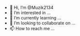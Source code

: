 - 👋 Hi, I’m @Muzik2134
- 👀 I’m interested in ...
- 🌱 I’m currently learning ...
- 💞️ I’m looking to collaborate on ...
- 📫 How to reach me ...

<!---
Muzik2134/Muzik2134 is a ✨ special ✨ repository because its `README.md` (this file) appears on your GitHub profile.
You can click the Preview link to take a look at your changes.
--->
